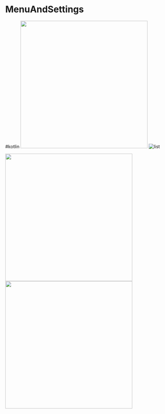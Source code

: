 # MenuAndSettings
#kotlin
<img src=https://user-images.githubusercontent.com/81194285/138364866-97576b92-00ab-4ab1-a399-d0e983235eae.png width="400" height="400">
![list](https://user-images.githubusercontent.com/81194285/138364962-ce814973-bf2c-4115-b052-a742da5bb898.png)

<img src=https://user-images.githubusercontent.com/81194285/140661627-92145dfa-cea5-4fa4-9fc1-ed2ed797613c.png width="400" height="400">
<img src=https://user-images.githubusercontent.com/81194285/140661658-4e86e6fd-dc04-43cc-b863-ee2bf0deab8f.png width="400" height="400">
